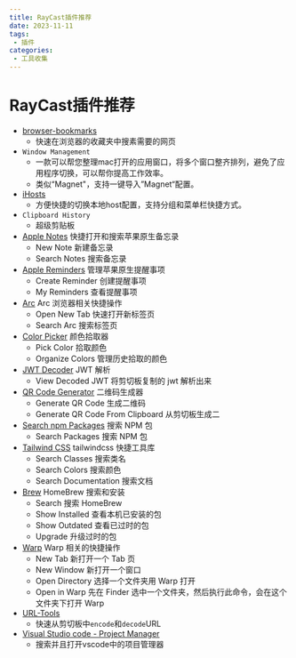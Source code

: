 ```yaml
---
title: RayCast插件推荐
date: 2023-11-11
tags:
 - 插件
categories:
 - 工具收集
---
```

# RayCast插件推荐

* [browser-bookmarks](https://www.raycast.com/raycast/browser-bookmarks)
  - 快速在浏览器的收藏夹中搜素需要的网页
* `Window Management`
  - 一款可以帮您整理mac打开的应用窗口，将多个窗口整齐排列，避免了应用程序切换，可以帮你提高工作效率。
  - 类似“Magnet"，支持一键导入”Magnet“配置。
* [iHosts](https://www.raycast.com/JinShi/ihosts)
  - 方便快捷的切换本地host配置，支持分组和菜单栏快捷方式。
* `Clipboard History`
  - 超级剪贴板
* [Apple Notes](https://www.raycast.com/tumtum/apple-notes) 快捷打开和搜索苹果原生备忘录
  - New Note 新建备忘录
  - Search Notes 搜索备忘录
* [Apple Reminders](https://www.raycast.com/raycast/apple-reminders) 管理苹果原生提醒事项
  - Create Reminder 创建提醒事项
  - My Reminders 查看提醒事项
* [Arc](https://www.raycast.com/the-browser-company/arc) Arc 浏览器相关快捷操作
  - Open New Tab 快速打开新标签页
  - Search Arc 搜索标签页
* [Color Picker](https://www.raycast.com/thomas/color-picker) 颜色拾取器
  - Pick Color 拾取颜色
  - Organize Colors 管理历史拾取的颜色
* [JWT Decoder](https://www.raycast.com/gdsmith/jwt-decoder) JWT 解析
  - View Decoded JWT 将剪切板复制的 jwt 解析出来
* [QR Code Generator](https://www.raycast.com/Melvynx/qrcode-generator) 二维码生成器
  - Generate QR Code 生成二维码
  - Generate QR Code From Clipboard 从剪切板生成二
* [Search npm Packages](https://www.raycast.com/mrmartineau/search-npm) 搜索 NPM 包
  - Search Packages 搜索 NPM 包
* [Tailwind CSS](https://www.raycast.com/vimtor/tailwindcss) tailwindcss 快捷工具库
  - Search Classes 搜索类名
  - Search Colors 搜索颜色
  - Search Documentation 搜索文档
* [Brew](https://www.raycast.com/nhojb/brew) HomeBrew 搜索和安装
  - Search 搜索 HomeBrew
  - Show Installed 查看本机已安装的包
  - Show Outdated 查看已过时的包
  - Upgrade 升级过时的包
* [Warp](https://www.raycast.com/warpdotdev/warp) Warp 相关的快捷操作
  - New Tab 新打开一个 Tab 页
  - New Window 新打开一个窗口
  - Open Directory 选择一个文件夹用 Warp 打开
  - Open in Warp 先在 Finder 选中一个文件夹，然后执行此命令，会在这个文件夹下打开 Warp
* [URL-Tools](https://www.raycast.com/huzef44/url-tools)
  - 快速从剪切板中`encode`和`decode`URL
* [Visual Studio code - Project Manager](https://www.raycast.com/MarkusLanger/vscode-project-manager)
  - 搜索并且打开vscode中的项目管理器